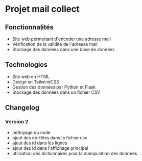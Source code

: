 # Projet mail collect
## Fonctionnalités
* Site web permettant d'encoder une adresse mail
* Vérification de la validité de l'adresse mail
* Stockage des données dans une base de données

## Technologies
* Site web en HTML
* Design en TailwindCSS
* Gestion des données par Python et Flask
* Stockage des données dans un fichier CSV

## Changelog
### Version 2
* nettoyage du code
* ajout des en-têtes dans le fichier csv
* ajout des id dans les lignes
* ajout des id dans l'affichage principal
* utilisation des dictionnaires pour la manipulation des données